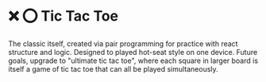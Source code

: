 # ❌ ⭕️ Tic Tac Toe

The classic itself, created via pair programming for practice with react structure and logic. Designed to played hot-seat style on one device. Future goals, upgrade to "ultimate tic tac toe", where each square in larger board is itself a game of tic tac toe that can all be played simultaneously.

